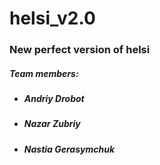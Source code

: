 # helsi_v2.0
### New perfect version of helsi

##### Team members:
* ##### Andriy Drobot
* ##### Nazar Zubriy
* ##### Nastia Gerasymchuk
